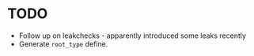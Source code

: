 # TODO

- Follow up on leakchecks - apparently introduced some leaks recently
- Generate `root_type` define.
